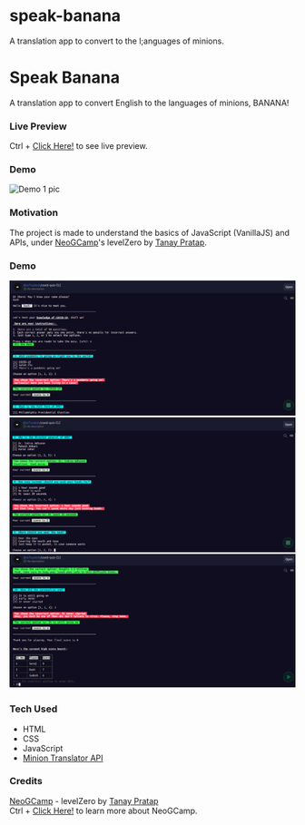 # speak-banana
A translation app to convert to the l;anguages of minions.


# Speak Banana
A translation app to convert English to the languages of minions, BANANA!

### Live Preview
Ctrl + [Click Here!](https://dash-speak-banana.netlify.app/) to see live preview.

### Demo
![Demo 1 pic](https://github.com/thesudeshdas/etch-a-sketch/blob/master/demo/demo1.png)

### Motivation
The project is made to understand the basics of JavaScript (VanillaJS) and APIs, under [NeoGCamp](https://neog.camp/)'s levelZero by [Tanay Pratap](https://tanaypratap.com/).

### Demo
![Demo 1 pic](https://github.com/thesudeshdas/covid-19-quiz/blob/master/demo/demo1.png)
![Demo 2 pic](https://github.com/thesudeshdas/covid-19-quiz/blob/master/demo/demo2.png)
![Demo 3 pic](https://github.com/thesudeshdas/covid-19-quiz/blob/master/demo/demo3.png)

### Tech Used
* HTML
* CSS
* JavaScript
* [Minion Translator API](https://funtranslations.com/api/minion)

### Credits
[NeoGCamp](https://neog.camp/) - levelZero by [Tanay Pratap](https://tanaypratap.com/) <br>
Ctrl + [Click Here!](https://neog.camp/) to learn more about NeoGCamp.
